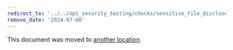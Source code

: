 ```yaml
---
redirect_to: '../../api_security_testing/checks/sensitive_file_disclosure_check.md'
remove_date: '2024-07-08'
---
```


This document was moved to [another location](../../api_security_testing/checks/sensitive_file_disclosure_check.md).

<!-- This redirect file can be deleted after <2024-07-08>. -->
<!-- Redirects that point to other docs in the same project expire in three months. -->
<!-- Redirects that point to docs in a different project or site (for example, link is not relative and starts with `https:`) expire in one year. -->
<!-- Before deletion, see: https://docs.gitlab.com/ee/development/documentation/redirects.html -->
